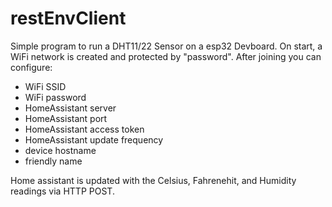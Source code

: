 # restEnvClient
Simple program to run a DHT11/22 Sensor on a esp32 Devboard.
On start, a WiFi network is created and protected by "password". After joining you can configure: 
- WiFi SSID
- WiFi password
- HomeAssistant server
- HomeAssistant port
- HomeAssistant access token
- HomeAssistant update frequency
- device hostname
- friendly name

Home assistant is updated with the Celsius, Fahrenehit, and Humidity readings via HTTP POST.
